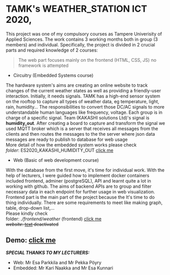 # TAMK's WEATHER_STATION ICT 2020,

This project was one of my compulsory courses as Tampere Univerisity of Applied Sciences. The work contains 3 working months both in group (3 members) and individual.
Specifically, the project is divided in 2 crucial parts and required knowledge of 2 courses:
> The web part focuses mainly on the frontend (HTML, CSS, JS) no framework is attempted

+ Circuitry (Embedded Systems course)

The hardware system's aims are creating an online website to track changes of the current weather states as well as providing a friendly-user interaction. 
Initially, it needs signals. TAMK has a high-end sensor system on the rooftop to capture all types of weather data, eg temperature, light, rain, humidity...
The responsibilities to convert those DC/AC signals to more understandable human languages like frequency, voltage. Each group is in charge of a specific signal. Team (KAKASHI solutions Ltd)'s signal is **humidity_out**. After creating a board to capture and transform the signal we used  MQTT broker which is a server that receives all messages from the clients and then routes the messages to the the server where json data messages are ready to publish to database for web usage <br/>
More detail of how the embedded system works please check <br/>
*folder*: ES2020_KAKASHI_HUMIDITY_OUT [click me](./ES2020_KAKASHI_HUMIDITY_OUT)

+ Web (Basic of web development course)

With the database from the first move, it's time for individual work. With the help of lecturers, I were guided how to implement docker containers included frontend, adminer (postgreSQL), API and learnt quite a lot in working with github. The aims of backend APIs are to group and filter necessary data in each endpoint for further usage in web visualization. Frontend part is the main part of the project because the It's time to do thing individually. There are some requirements to meet like making graph, table, drop-down list,... <br/>
Please kindly check <br/>
folder: *./frontend/weather* (frontend) [click me](./frontend) <br/>
<del> *website*: [text](http://bowd31.course.tamk.cloud/) deactivated </del> 
## Demo: [click me](./demo)
***SPECIAL THANKS TO MY LECTURERS:***
* Web: Mr Esa Parkkila and Mr Pekka Pöyry
* Embedded: Mr Kari Naakka and Mr Esa Kunnari


